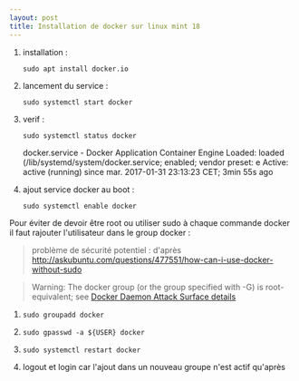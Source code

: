 ```yaml
--- 
layout: post
title: Installation de docker sur linux mint 18
--- 
```




1. installation :

    `sudo apt install docker.io`

2. lancement du service :

    `sudo systemctl start docker`

3. verif :

    `sudo systemctl status docker`

    docker.service - Docker Application Container Engine
       Loaded: loaded (/lib/systemd/system/docker.service; enabled; vendor preset: e
       Active: active (running) since mar. 2017-01-31 23:13:23 CET; 3min 55s ago

4. ajout service docker au boot :

    `sudo systemctl enable docker`
    
    
Pour éviter de devoir être root ou utiliser sudo à chaque commande docker il faut rajouter l'utilisateur dans le group docker :

> problème de sécurité potentiel : d'après <http://askubuntu.com/questions/477551/how-can-i-use-docker-without-sudo>

> Warning: The docker group (or the group specified with -G) is root-equivalent; see [Docker Daemon Attack Surface details](https://docs.docker.com/engine/security/security/#/docker-daemon-attack-surface)

1. `sudo groupadd docker`

2. `sudo gpasswd -a ${USER} docker`

3. `sudo systemctl restart docker`

4. logout et login car l'ajout dans un nouveau groupe n'est actif qu'après

 
 
